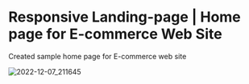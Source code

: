 # Responsive Landing-page | Home page for E-commerce Web Site

Created sample home page for E-commerce web site

![2022-12-07_211645](https://user-images.githubusercontent.com/26675518/206225507-aa0bc8b9-6f28-4fd6-960a-e6d7883726f0.png)
